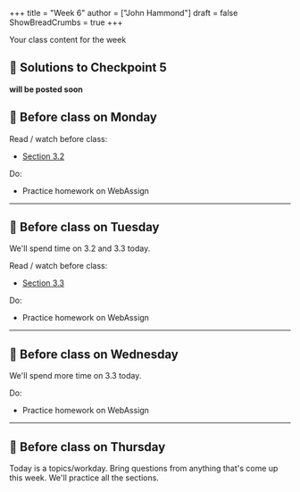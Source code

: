 +++
title = "Week 6"
author = ["John Hammond"]
draft = false
ShowBreadCrumbs = true
+++

Your class content for the week
<!--more-->

## 📖 Solutions to Checkpoint 5

**will be posted soon**

## 📅 Before class on Monday

Read / watch before class:
- [Section 3.2](/calc/chapter3/section2)

Do: 
- Practice homework on WebAssign

---

## 📅 Before class on Tuesday

We'll spend time on 3.2 and 3.3 today.

Read / watch before class:
- [Section 3.3](/calc/chapter3/section3)

Do: 
- Practice homework on WebAssign

---

## 📅 Before class on Wednesday

We'll spend more time on 3.3 today.

Do: 
- Practice homework on WebAssign

---

## 📅 Before class on Thursday

Today is a topics/workday. Bring questions from anything that's come up this week. We'll practice all the sections.

